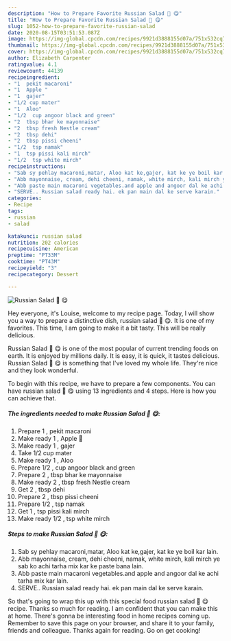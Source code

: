 ```yaml
---
description: "How to Prepare Favorite Russian Salad 🥗 😋"
title: "How to Prepare Favorite Russian Salad 🥗 😋"
slug: 1052-how-to-prepare-favorite-russian-salad
date: 2020-08-15T03:51:53.087Z
image: https://img-global.cpcdn.com/recipes/9921d3888155d07a/751x532cq70/russian-salad-🥗-😋-recipe-main-photo.jpg
thumbnail: https://img-global.cpcdn.com/recipes/9921d3888155d07a/751x532cq70/russian-salad-🥗-😋-recipe-main-photo.jpg
cover: https://img-global.cpcdn.com/recipes/9921d3888155d07a/751x532cq70/russian-salad-🥗-😋-recipe-main-photo.jpg
author: Elizabeth Carpenter
ratingvalue: 4.1
reviewcount: 44139
recipeingredient:
- "1  pekit macaroni"
- "1  Apple "
- "1  gajer"
- "1/2 cup mater"
- "1  Aloo"
- "1/2  cup angoor black and green"
- "2  tbsp bhar ke mayonnaise"
- "2  tbsp fresh Nestle cream"
- "2  tbsp dehi"
- "2  tbsp pissi cheeni"
- "1/2  tsp namak"
- "1  tsp pissi kali mirch"
- "1/2  tsp white mirch"
recipeinstructions:
- "Sab sy pehlay macaroni,matar, Aloo kat ke,gajer, kat ke ye boil kar lain."
- "Abb mayonnaise, cream, dehi cheeni, namak, white mirch, kali mirch ye sab ko achi tarha mix kar ke paste bana lain."
- "Abb paste main macaroni vegetables.and apple and angoor dal ke achi tarha mix kar lain."
- "SERVE.. Russian salad ready hai. ek pan main dal ke serve karain."
categories:
- Recipe
tags:
- russian
- salad

katakunci: russian salad 
nutrition: 202 calories
recipecuisine: American
preptime: "PT33M"
cooktime: "PT43M"
recipeyield: "3"
recipecategory: Dessert

---
```



![Russian Salad 🥗 😋](https://img-global.cpcdn.com/recipes/9921d3888155d07a/751x532cq70/russian-salad-🥗-😋-recipe-main-photo.jpg)

Hey everyone, it's Louise, welcome to my recipe page. Today, I will show you a way to prepare a distinctive dish, russian salad 🥗 😋. It is one of my favorites. This time, I am going to make it a bit tasty. This will be really delicious.



Russian Salad 🥗 😋 is one of the most popular of current trending foods on earth. It is enjoyed by millions daily. It is easy, it is quick, it tastes delicious. Russian Salad 🥗 😋 is something that I've loved my whole life. They're nice and they look wonderful.


To begin with this recipe, we have to prepare a few components. You can have russian salad 🥗 😋 using 13 ingredients and 4 steps. Here is how you can achieve that.

<!--inarticleads1-->

##### The ingredients needed to make Russian Salad 🥗 😋:

1. Prepare 1 , pekit macaroni
1. Make ready 1 , Apple 🍎
1. Make ready 1 , gajer
1. Take 1/2 cup mater
1. Make ready 1 , Aloo
1. Prepare 1/2 , cup angoor black and green
1. Prepare 2 , tbsp bhar ke mayonnaise
1. Make ready 2 , tbsp fresh Nestle cream
1. Get 2 , tbsp dehi
1. Prepare 2 , tbsp pissi cheeni
1. Prepare 1/2 , tsp namak
1. Get 1 , tsp pissi kali mirch
1. Make ready 1/2 , tsp white mirch




<!--inarticleads2-->

##### Steps to make Russian Salad 🥗 😋:

1. Sab sy pehlay macaroni,matar, Aloo kat ke,gajer, kat ke ye boil kar lain.
1. Abb mayonnaise, cream, dehi cheeni, namak, white mirch, kali mirch ye sab ko achi tarha mix kar ke paste bana lain.
1. Abb paste main macaroni vegetables.and apple and angoor dal ke achi tarha mix kar lain.
1. SERVE.. Russian salad ready hai. ek pan main dal ke serve karain.




So that's going to wrap this up with this special food russian salad 🥗 😋 recipe. Thanks so much for reading. I am confident that you can make this at home. There's gonna be interesting food in home recipes coming up. Remember to save this page on your browser, and share it to your family, friends and colleague. Thanks again for reading. Go on get cooking!
